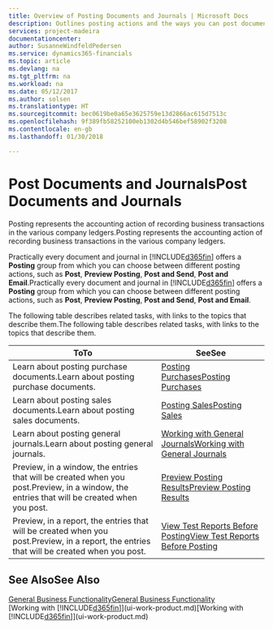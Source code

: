 ```yaml
---
title: Overview of Posting Documents and Journals | Microsoft Docs
description: Outlines posting actions and the ways you can post documents and journals.
services: project-madeira
documentationcenter: 
author: SusanneWindfeldPedersen
ms.service: dynamics365-financials
ms.topic: article
ms.devlang: na
ms.tgt_pltfrm: na
ms.workload: na
ms.date: 05/12/2017
ms.author: solsen
ms.translationtype: HT
ms.sourcegitcommit: bec0619be0a65e3625759e13d2866ac615d7513c
ms.openlocfilehash: 9f389fb58252100eb1302d4b546bef58902f3208
ms.contentlocale: en-gb
ms.lasthandoff: 01/30/2018

---
```

# <a name="post-documents-and-journals"></a><span data-ttu-id="23746-103">Post Documents and Journals</span><span class="sxs-lookup"><span data-stu-id="23746-103">Post Documents and Journals</span></span>
<span data-ttu-id="23746-104">Posting represents the accounting action of recording business transactions in the various company ledgers.</span><span class="sxs-lookup"><span data-stu-id="23746-104">Posting represents the accounting action of recording business transactions in the various company ledgers.</span></span>

<span data-ttu-id="23746-105">Practically every document and journal in [!INCLUDE[d365fin](includes/d365fin_md.md)] offers a **Posting** group from which you can choose between different posting actions, such as **Post**, **Preview Posting**, **Post and Send**, **Post and Email**.</span><span class="sxs-lookup"><span data-stu-id="23746-105">Practically every document and journal in [!INCLUDE[d365fin](includes/d365fin_md.md)] offers a **Posting** group from which you can choose between different posting actions, such as **Post**, **Preview Posting**, **Post and Send**, **Post and Email**.</span></span>

<span data-ttu-id="23746-106">The following table describes related tasks, with links to the topics that describe them.</span><span class="sxs-lookup"><span data-stu-id="23746-106">The following table describes related tasks, with links to the topics that describe them.</span></span>

| <span data-ttu-id="23746-107">To</span><span class="sxs-lookup"><span data-stu-id="23746-107">To</span></span> | <span data-ttu-id="23746-108">See</span><span class="sxs-lookup"><span data-stu-id="23746-108">See</span></span> |
| --- | --- |
| <span data-ttu-id="23746-109">Learn about posting purchase documents.</span><span class="sxs-lookup"><span data-stu-id="23746-109">Learn about posting purchase documents.</span></span> |[<span data-ttu-id="23746-110">Posting Purchases</span><span class="sxs-lookup"><span data-stu-id="23746-110">Posting Purchases</span></span>](ui-post-purchases.md) |
| <span data-ttu-id="23746-111">Learn about posting sales documents.</span><span class="sxs-lookup"><span data-stu-id="23746-111">Learn about posting sales documents.</span></span> |[<span data-ttu-id="23746-112">Posting Sales</span><span class="sxs-lookup"><span data-stu-id="23746-112">Posting Sales</span></span>](ui-post-sales.md) |
| <span data-ttu-id="23746-113">Learn about posting general journals.</span><span class="sxs-lookup"><span data-stu-id="23746-113">Learn about posting general journals.</span></span> |[<span data-ttu-id="23746-114">Working with General Journals</span><span class="sxs-lookup"><span data-stu-id="23746-114">Working with General Journals</span></span>](ui-work-general-journals.md) |
| <span data-ttu-id="23746-115">Preview, in a window, the entries that will be created when you post.</span><span class="sxs-lookup"><span data-stu-id="23746-115">Preview, in a window, the entries that will be created when you post.</span></span> |[<span data-ttu-id="23746-116">Preview Posting Results</span><span class="sxs-lookup"><span data-stu-id="23746-116">Preview Posting Results</span></span>](ui-how-preview-post-results.md) |
| <span data-ttu-id="23746-117">Preview, in a report, the entries that will be created when you post.</span><span class="sxs-lookup"><span data-stu-id="23746-117">Preview, in a report, the entries that will be created when you post.</span></span> |[<span data-ttu-id="23746-118">View Test Reports Before Posting</span><span class="sxs-lookup"><span data-stu-id="23746-118">View Test Reports Before Posting</span></span>](ui-how-view-test-reports-posting.md) |

## <a name="see-also"></a><span data-ttu-id="23746-119">See Also</span><span class="sxs-lookup"><span data-stu-id="23746-119">See Also</span></span>
[<span data-ttu-id="23746-120">General Business Functionality</span><span class="sxs-lookup"><span data-stu-id="23746-120">General Business Functionality</span></span>](ui-across-business-areas.md)  
<span data-ttu-id="23746-121">[Working with [!INCLUDE[d365fin](includes/d365fin_md.md)]](ui-work-product.md)</span><span class="sxs-lookup"><span data-stu-id="23746-121">[Working with [!INCLUDE[d365fin](includes/d365fin_md.md)]](ui-work-product.md)</span></span>


